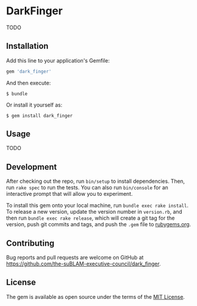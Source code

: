 # DarkFinger

TODO


## Installation

Add this line to your application's Gemfile:

```ruby
gem 'dark_finger'
```

And then execute:

    $ bundle

Or install it yourself as:

    $ gem install dark_finger

## Usage

TODO

## Development

After checking out the repo, run `bin/setup` to install dependencies. Then, run `rake spec` to run the tests. You can also run `bin/console` for an interactive prompt that will allow you to experiment.

To install this gem onto your local machine, run `bundle exec rake install`. To release a new version, update the version number in `version.rb`, and then run `bundle exec rake release`, which will create a git tag for the version, push git commits and tags, and push the `.gem` file to [rubygems.org](https://rubygems.org).

## Contributing

Bug reports and pull requests are welcome on GitHub at https://github.com/the-suBLAM-executive-council/dark_finger.


## License

The gem is available as open source under the terms of the [MIT License](http://opensource.org/licenses/MIT).

